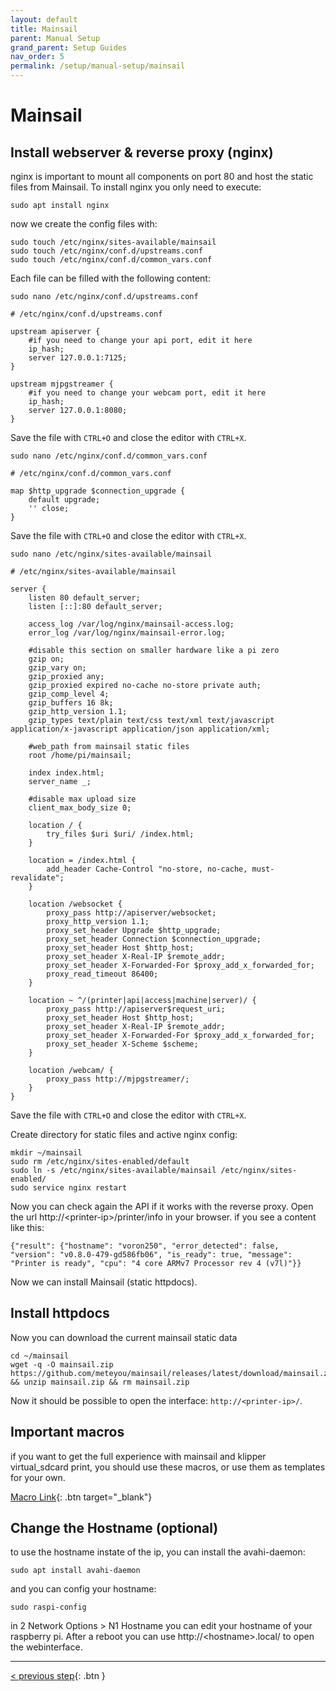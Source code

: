 ```yaml
---
layout: default
title: Mainsail
parent: Manual Setup
grand_parent: Setup Guides
nav_order: 5
permalink: /setup/manual-setup/mainsail
---
```


# Mainsail

## Install webserver & reverse proxy (nginx)

nginx is important to mount all components on port 80 and host the static files from Mainsail. To install nginx you only need to execute:

`sudo apt install nginx`

now we create the config files with:

```
sudo touch /etc/nginx/sites-available/mainsail
sudo touch /etc/nginx/conf.d/upstreams.conf
sudo touch /etc/nginx/conf.d/common_vars.conf
```

Each file can be filled with the following content:

`sudo nano /etc/nginx/conf.d/upstreams.conf`

```
# /etc/nginx/conf.d/upstreams.conf

upstream apiserver {
    #if you need to change your api port, edit it here
    ip_hash;
    server 127.0.0.1:7125;
}

upstream mjpgstreamer {
    #if you need to change your webcam port, edit it here
    ip_hash;
    server 127.0.0.1:8080;
}
```
Save the file with `CTRL+O` and close the editor with `CTRL+X`.


`sudo nano /etc/nginx/conf.d/common_vars.conf`

```
# /etc/nginx/conf.d/common_vars.conf

map $http_upgrade $connection_upgrade {
    default upgrade;
    '' close;
}
```
Save the file with `CTRL+O` and close the editor with `CTRL+X`.

`sudo nano /etc/nginx/sites-available/mainsail`

```
# /etc/nginx/sites-available/mainsail

server {
    listen 80 default_server;
    listen [::]:80 default_server;

    access_log /var/log/nginx/mainsail-access.log;
    error_log /var/log/nginx/mainsail-error.log;

    #disable this section on smaller hardware like a pi zero
    gzip on;
    gzip_vary on;
    gzip_proxied any;
    gzip_proxied expired no-cache no-store private auth;
    gzip_comp_level 4;
    gzip_buffers 16 8k;
    gzip_http_version 1.1;
    gzip_types text/plain text/css text/xml text/javascript application/x-javascript application/json application/xml;

    #web_path from mainsail static files
    root /home/pi/mainsail;

    index index.html;
    server_name _;

    #disable max upload size
    client_max_body_size 0;

    location / {
        try_files $uri $uri/ /index.html;
    }
    
    location = /index.html {
        add_header Cache-Control "no-store, no-cache, must-revalidate";
    }

    location /websocket {
        proxy_pass http://apiserver/websocket;
        proxy_http_version 1.1;
        proxy_set_header Upgrade $http_upgrade;
        proxy_set_header Connection $connection_upgrade;
        proxy_set_header Host $http_host;
        proxy_set_header X-Real-IP $remote_addr;
        proxy_set_header X-Forwarded-For $proxy_add_x_forwarded_for;
        proxy_read_timeout 86400;
    }

    location ~ ^/(printer|api|access|machine|server)/ {
        proxy_pass http://apiserver$request_uri;
        proxy_set_header Host $http_host;
        proxy_set_header X-Real-IP $remote_addr;
        proxy_set_header X-Forwarded-For $proxy_add_x_forwarded_for;
        proxy_set_header X-Scheme $scheme;
    }

    location /webcam/ {
        proxy_pass http://mjpgstreamer/;
    }
}
```
Save the file with `CTRL+O` and close the editor with `CTRL+X`.

Create directory for static files and active nginx config:

```
mkdir ~/mainsail
sudo rm /etc/nginx/sites-enabled/default
sudo ln -s /etc/nginx/sites-available/mainsail /etc/nginx/sites-enabled/
sudo service nginx restart
```

Now you can check again the API if it works with the reverse proxy. Open the url http://\<printer-ip\>/printer/info in your browser. if you see a content like this:

```
{"result": {"hostname": "voron250", "error_detected": false, "version": "v0.8.0-479-gd586fb06", "is_ready": true, "message": "Printer is ready", "cpu": "4 core ARMv7 Processor rev 4 (v7l)"}}
```

Now we can install Mainsail (static httpdocs).

## Install httpdocs

Now you can download the current mainsail static data

```
cd ~/mainsail
wget -q -O mainsail.zip https://github.com/meteyou/mainsail/releases/latest/download/mainsail.zip && unzip mainsail.zip && rm mainsail.zip
```

Now it should be possible to open the interface: `http://<printer-ip>/`.

## Important macros

if you want to get the full experience with mainsail and klipper virtual_sdcard print, you should use these macros, or use them as templates for your own.

[Macro Link](../../necessary-cfg.md){: .btn target="_blank"}


## Change the Hostname (optional)

to use the hostname instate of the ip, you can install the avahi-daemon:

`sudo apt install avahi-daemon`

and you can config your hostname:

`sudo raspi-config`

in 2 Network Options > N1 Hostname you can edit your hostname of your raspberry pi. After a reboot you can use http://\<hostname\>.local/ to open the webinterface.


---
[< previous step](moonraker.md){: .btn }
